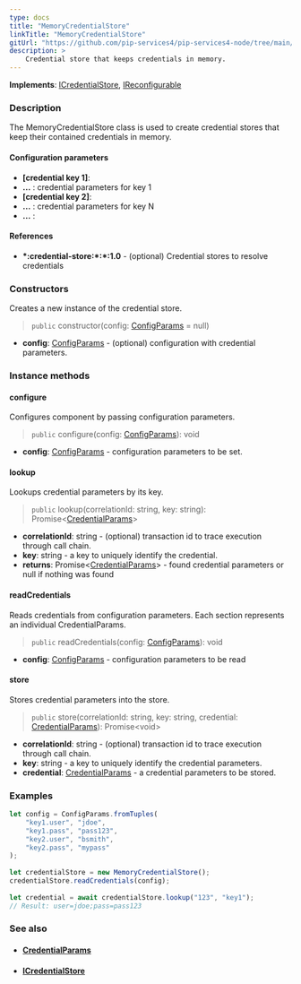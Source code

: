 ```yaml
---
type: docs
title: "MemoryCredentialStore"
linkTitle: "MemoryCredentialStore"
gitUrl: "https://github.com/pip-services4/pip-services4-node/tree/main/pip-services4-config-node"
description: >
    Credential store that keeps credentials in memory.
---
```


**Implements**: [ICredentialStore](../icredential_store), [IReconfigurable](../../../components/config/ireconfigurable)

### Description

The MemoryCredentialStore class is used to create credential stores that keep their contained credentials in memory.

#### Configuration parameters

- **[credential key 1]**:
- **...** : credential parameters for key 1
- **[credential key 2]**:
- **...** : credential parameters for key N
- **...** :

#### References
- **\*:credential-store:\*:\*:1.0** -  (optional) Credential stores to resolve credentials



### Constructors
Creates a new instance of the credential store.

> `public` constructor(config: [ConfigParams](../../../components/config/config_params) = null)

- **config**: [ConfigParams](../../../components/config/config_params) - (optional) configuration with credential parameters.


### Instance methods

#### configure
Configures component by passing configuration parameters.

> `public` configure(config: [ConfigParams](../../../components/config/config_params)): void

- **config**: [ConfigParams](../../../components/config/config_params) - configuration parameters to be set.


#### lookup
Lookups credential parameters by its key.

> `public` lookup(correlationId: string, key: string): Promise<[CredentialParams](../credential_params)>

- **correlationId**: string - (optional) transaction id to trace execution through call chain.
- **key**: string - a key to uniquely identify the credential.
- **returns**: Promise<[CredentialParams](../credential_params)> - found credential parameters or null if nothing was found


#### readCredentials
Reads credentials from configuration parameters.
Each section represents an individual CredentialParams.

> `public` readCredentials(config: [ConfigParams](../../../components/config/config_params)): void

- **config**: [ConfigParams](../../../components/config/config_params) - configuration parameters to be read


#### store
Stores credential parameters into the store.

> `public` store(correlationId: string, key: string, credential: [CredentialParams](../credential_params)): Promise\<void\>

- **correlationId**: string - (optional) transaction id to trace execution through call chain.
- **key**: string - a key to uniquely identify the credential parameters.
- **credential**: [CredentialParams](../credential_params) - a credential parameters to be stored.

### Examples

```typescript
let config = ConfigParams.fromTuples(
    "key1.user", "jdoe",
    "key1.pass", "pass123",
    "key2.user", "bsmith",
    "key2.pass", "mypass"
);
    
let credentialStore = new MemoryCredentialStore();
credentialStore.readCredentials(config);
    
let credential = await credentialStore.lookup("123", "key1");
// Result: user=jdoe;pass=pass123
```

### See also
- #### [CredentialParams](../credential_params)
- #### [ICredentialStore](../icredential_store)
